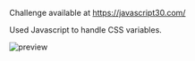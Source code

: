 Challenge available at https://javascript30.com/

Used Javascript to handle CSS variables.

![preview](https://user-images.githubusercontent.com/114601363/207162968-c7a55e10-a9e6-4abc-8d29-44e3d0c90fbe.gif)
